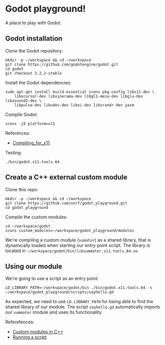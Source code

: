 # Godot playground!
A place to play with Godot.

## Godot installation

Clone the Godot repository:

```
mkdir -p ~/workspace && cd ~/workspace
git clone https://github.com/godotengine/godot.git
cd godot
git checkout 3.2.2-stable
```

Install the Godot dependencies:

```
sudo apt-get install build-essential scons pkg-config libx11-dev \
    libxcursor-dev libxinerama-dev libgl1-mesa-dev libglu-dev libasound2-dev \
    libpulse-dev libudev-dev libxi-dev libxrandr-dev yasm
```

Compile Godot:

```
scons -j8 platform=x11
```

References:
  * [Compiling_for_x11](https://docs.godotengine.org/en/stable/development/compiling/compiling_for_x11.html).

Testing:

```
./bin/godot.x11.tools.64
```

## Create a C++ external custom module

Clone this repo:

```
mkdir -p ~/workspace && cd ~/workspace
git clone https://github.com/osrf/godot_playground.git
cd godot_playground
```

Compile the custom modules:

```
cd ~/workspace/godot
scons custom_modules=~/workspace/godot_playground/modules
```

We're compiling a custom module (`sumator`) as a shared library, that is
dynamically loaded when starting our entry point script. The library is located
in `~/workspace/godot/bin/libsummator.x11.tools.64.so`.

## Using our module

We're going to use a script as an entry point:

```
LD_LIBRARY_PATH=~/workspace/godot/bin ./bin/godot.x11.tools.64 -s ~/workspace/godot_playground/scripts/sayhello.gd
```

As expected, we need to use `LD_LIBRARY_PATH` for being able to find the shared
library of our module. The script `sayhello.gd` automatically imports our
`summator` module and uses its functionality.


Referefences:
  * [Custom modules in C++](https://docs.godotengine.org/en/2.1/development/cpp/custom_modules_in_cpp.html#using-the-module)
  * [Running a script](https://docs.huihoo.com/godotengine/godot-docs/godot/reference/command_line_tutorial.html#running-a-script)

